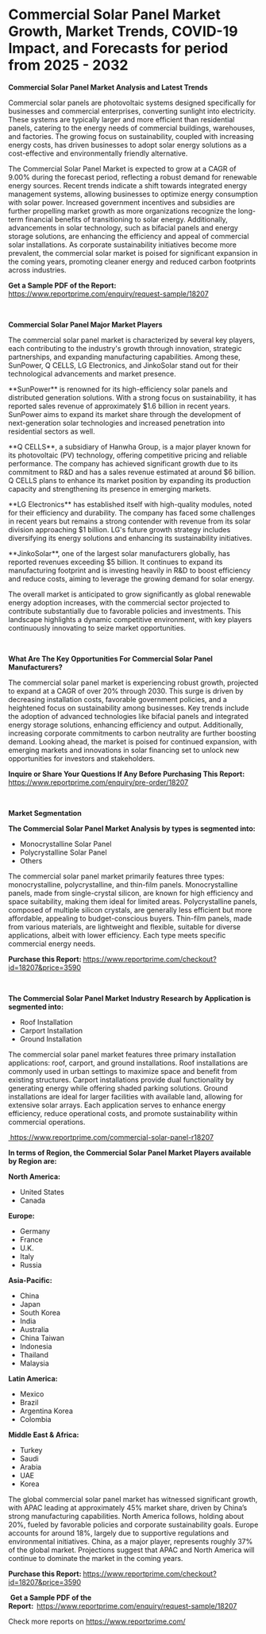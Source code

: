 <p><h1>Commercial Solar Panel Market Growth, Market Trends, COVID-19 Impact, and Forecasts for period from 2025 - 2032</h1></p><p><strong>Commercial Solar Panel Market Analysis and Latest Trends</strong></p>
<p><p>Commercial solar panels are photovoltaic systems designed specifically for businesses and commercial enterprises, converting sunlight into electricity. These systems are typically larger and more efficient than residential panels, catering to the energy needs of commercial buildings, warehouses, and factories. The growing focus on sustainability, coupled with increasing energy costs, has driven businesses to adopt solar energy solutions as a cost-effective and environmentally friendly alternative.</p><p>The Commercial Solar Panel Market is expected to grow at a CAGR of 9.00% during the forecast period, reflecting a robust demand for renewable energy sources. Recent trends indicate a shift towards integrated energy management systems, allowing businesses to optimize energy consumption with solar power. Increased government incentives and subsidies are further propelling market growth as more organizations recognize the long-term financial benefits of transitioning to solar energy. Additionally, advancements in solar technology, such as bifacial panels and energy storage solutions, are enhancing the efficiency and appeal of commercial solar installations. As corporate sustainability initiatives become more prevalent, the commercial solar market is poised for significant expansion in the coming years, promoting cleaner energy and reduced carbon footprints across industries.</p></p>
<p><strong>Get a Sample PDF of the Report:&nbsp;</strong> <a href="https://www.reportprime.com/enquiry/request-sample/18207?utm_campaign=2789&utm_medium=2&utm_source=Github&utm_content=ia&utm_term=19032025&utm_id=commercial-solar-panel">https://www.reportprime.com/enquiry/request-sample/18207</a></p>
<p>&nbsp;</p>
<p><strong>Commercial Solar Panel Major Market Players</strong></p>
<p><p>The commercial solar panel market is characterized by several key players, each contributing to the industry's growth through innovation, strategic partnerships, and expanding manufacturing capabilities. Among these, SunPower, Q CELLS, LG Electronics, and JinkoSolar stand out for their technological advancements and market presence.</p><p>**SunPower** is renowned for its high-efficiency solar panels and distributed generation solutions. With a strong focus on sustainability, it has reported sales revenue of approximately $1.6 billion in recent years. SunPower aims to expand its market share through the development of next-generation solar technologies and increased penetration into residential sectors as well.</p><p>**Q CELLS**, a subsidiary of Hanwha Group, is a major player known for its photovoltaic (PV) technology, offering competitive pricing and reliable performance. The company has achieved significant growth due to its commitment to R&D and has a sales revenue estimated at around $6 billion. Q CELLS plans to enhance its market position by expanding its production capacity and strengthening its presence in emerging markets.</p><p>**LG Electronics** has established itself with high-quality modules, noted for their efficiency and durability. The company has faced some challenges in recent years but remains a strong contender with revenue from its solar division approaching $1 billion. LG's future growth strategy includes diversifying its energy solutions and enhancing its sustainability initiatives.</p><p>**JinkoSolar**, one of the largest solar manufacturers globally, has reported revenues exceeding $5 billion. It continues to expand its manufacturing footprint and is investing heavily in R&D to boost efficiency and reduce costs, aiming to leverage the growing demand for solar energy.</p><p>The overall market is anticipated to grow significantly as global renewable energy adoption increases, with the commercial sector projected to contribute substantially due to favorable policies and investments. This landscape highlights a dynamic competitive environment, with key players continuously innovating to seize market opportunities.</p></p>
<p>&nbsp;</p>
<p><strong>What Are The Key Opportunities For Commercial Solar Panel Manufacturers?</strong></p>
<p><p>The commercial solar panel market is experiencing robust growth, projected to expand at a CAGR of over 20% through 2030. This surge is driven by decreasing installation costs, favorable government policies, and a heightened focus on sustainability among businesses. Key trends include the adoption of advanced technologies like bifacial panels and integrated energy storage solutions, enhancing efficiency and output. Additionally, increasing corporate commitments to carbon neutrality are further boosting demand. Looking ahead, the market is poised for continued expansion, with emerging markets and innovations in solar financing set to unlock new opportunities for investors and stakeholders.</p></p>
<p><strong>Inquire or Share Your Questions If Any Before Purchasing This Report:</strong> <a href="https://www.reportprime.com/enquiry/pre-order/18207?utm_campaign=2789&utm_medium=2&utm_source=Github&utm_content=ia&utm_term=19032025&utm_id=commercial-solar-panel">https://www.reportprime.com/enquiry/pre-order/18207</a></p>
<p>&nbsp;</p>
<p><strong>Market Segmentation</strong></p>
<p><strong>The Commercial Solar Panel Market Analysis by types is segmented into:</strong></p>
<p><ul><li>Monocrystalline Solar Panel</li><li>Polycrystalline Solar Panel</li><li>Others</li></ul></p>
<p><p>The commercial solar panel market primarily features three types: monocrystalline, polycrystalline, and thin-film panels. Monocrystalline panels, made from single-crystal silicon, are known for high efficiency and space suitability, making them ideal for limited areas. Polycrystalline panels, composed of multiple silicon crystals, are generally less efficient but more affordable, appealing to budget-conscious buyers. Thin-film panels, made from various materials, are lightweight and flexible, suitable for diverse applications, albeit with lower efficiency. Each type meets specific commercial energy needs.</p></p>
<p><strong>Purchase this Report:&nbsp;</strong><a href="https://www.reportprime.com/checkout?id=18207&price=3590&utm_campaign=2789&utm_medium=2&utm_source=Github&utm_content=ia&utm_term=19032025&utm_id=commercial-solar-panel">https://www.reportprime.com/checkout?id=18207&price=3590</a></p>
<p>&nbsp;</p>
<p><strong>The Commercial Solar Panel Market Industry Research by Application is segmented into:</strong></p>
<p><ul><li>Roof Installation</li><li>Carport Installation</li><li>Ground Installation</li></ul></p>
<p><p>The commercial solar panel market features three primary installation applications: roof, carport, and ground installations. Roof installations are commonly used in urban settings to maximize space and benefit from existing structures. Carport installations provide dual functionality by generating energy while offering shaded parking solutions. Ground installations are ideal for larger facilities with available land, allowing for extensive solar arrays. Each application serves to enhance energy efficiency, reduce operational costs, and promote sustainability within commercial operations.</p></p>
<p><a href="https://www.reportprime.com/commercial-solar-panel-r18207?utm_campaign=2789&utm_medium=2&utm_source=Github&utm_content=ia&utm_term=19032025&utm_id=commercial-solar-panel">&nbsp;https://www.reportprime.com/commercial-solar-panel-r18207</a></p>
<p><strong>In terms of Region, the Commercial Solar Panel Market Players available by Region are:</strong></p>
<p>
    <p> <strong> North America: </strong>
        <ul>
            <li>United States</li>
            <li>Canada</li>
        </ul>
        </p> 
    <p> <strong> Europe: </strong>
        <ul>
            <li>Germany</li>
            <li>France</li>
            <li>U.K.</li>
            <li>Italy</li>
            <li>Russia</li>
        </ul>
        </p> 
    <p> <strong> Asia-Pacific: </strong>
        <ul>
            <li>China</li>
            <li>Japan</li>
            <li>South Korea</li>
            <li>India</li>
            <li>Australia</li>
            <li>China Taiwan</li>
            <li>Indonesia</li>
            <li>Thailand</li>
            <li>Malaysia</li>
        </ul>
        </p> 
    <p> <strong> Latin America: </strong>
        <ul>
            <li>Mexico</li>
            <li>Brazil</li>
            <li>Argentina Korea</li>
            <li>Colombia</li>
        </ul>
        </p> 
    <p> <strong> Middle East & Africa: </strong>
        <ul>
            <li>Turkey</li>
            <li>Saudi</li>
            <li>Arabia</li>
            <li>UAE</li>
            <li>Korea</li>
        </ul>
    </p>
    </p>
<p><p>The global commercial solar panel market has witnessed significant growth, with APAC leading at approximately 45% market share, driven by China’s strong manufacturing capabilities. North America follows, holding about 20%, fueled by favorable policies and corporate sustainability goals. Europe accounts for around 18%, largely due to supportive regulations and environmental initiatives. China, as a major player, represents roughly 37% of the global market. Projections suggest that APAC and North America will continue to dominate the market in the coming years.</p></p>
<p><strong>Purchase this Report: </strong><a href="https://www.reportprime.com/checkout?id=18207&price=3590&utm_campaign=2789&utm_medium=2&utm_source=Github&utm_content=ia&utm_term=19032025&utm_id=commercial-solar-panel">https://www.reportprime.com/checkout?id=18207&price=3590</a></p>
<p>&nbsp;<strong>Get a Sample PDF of the Report:&nbsp;&nbsp;</strong><a href="https://www.reportprime.com/enquiry/request-sample/18207?utm_campaign=2789&utm_medium=2&utm_source=Github&utm_content=ia&utm_term=19032025&utm_id=commercial-solar-panel">https://www.reportprime.com/enquiry/request-sample/18207</a></p>
<p><strong></strong></p>
<p>Check more reports on <a href="https://www.reportprime.com/?utm_campaign=2789&utm_medium=2&utm_source=Github&utm_content=ia&utm_term=19032025&utm_id=commercial-solar-panel">https://www.reportprime.com/</a></p>